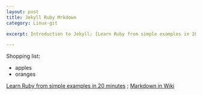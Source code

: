 ```yaml
---
layout: post
title: Jekyll Ruby Mrkdown
category: Linux-git

excerpt: Introduction to Jekyll; [Learn Ruby from simple examples in 20 minutes;][Ruby] [Markdown in Wiki.][Markdown]

---
```


Shopping list:
* apples
* oranges

[Learn Ruby from simple examples in 20 minutes][Ruby] ; [Markdown in Wiki][Markdown]

[Markdown]: http://en.wikipedia.org/wiki/Markdown/
[Ruby]: https://www.ruby-lang.org/zh_cn/documentation/quickstart/

